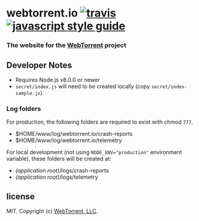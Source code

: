 # webtorrent.io [![travis][travis-image]][travis-url] [![javascript style guide][standard-image]][standard-url]

[travis-image]: https://img.shields.io/travis/webtorrent/webtorrent.io/master.svg
[travis-url]: https://travis-ci.org/webtorrent/webtorrent.io
[standard-image]: https://img.shields.io/badge/code_style-standard-brightgreen.svg
[standard-url]: https://standardjs.com

### The website for the [WebTorrent](https://webtorrent.io) project

## Developer Notes

- Requires Node.js v8.0.0 or newer
- `secret/index.js` will need to be created locally (copy `secret/index-sample.js`).

### Log folders

For production, the following folders are required to exist with chmod `777`.
- $HOME/www/log/webtorrent.io/crash-reports
- $HOME/www/log/webtorrent.io/telemetry

For local development (not using `NODE_ENV="production"` environment variable), these folders will be created at:

- *(application root)*/logs/crash-reports
- *(application root)*/logs/telemetry

## license

MIT. Copyright (c) [WebTorrent, LLC](https://webtorrent.io).
